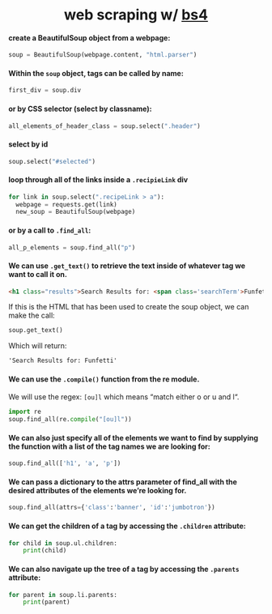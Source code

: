 <div align="center">
  
# web scraping w/ [bs4](https://beautiful-soup-4.readthedocs.io/en/latest/)

</div>

#### create a BeautifulSoup object from a webpage:
```py
soup = BeautifulSoup(webpage.content, "html.parser")
```

#### Within the `soup` object, tags can be called by name:
```py
first_div = soup.div
```

#### or by CSS selector (select by classname):
```py
all_elements_of_header_class = soup.select(".header")
```


#### select by id
```py
soup.select("#selected")
```

#### loop through all of the links inside a `.recipieLink` div
```py
for link in soup.select(".recipeLink > a"):
  webpage = requests.get(link)
  new_soup = BeautifulSoup(webpage)
```

#### or by a call to `.find_all`:
```py
all_p_elements = soup.find_all("p")
```

#### We can use `.get_text()` to retrieve the text inside of whatever tag we want to call it on.
```html
<h1 class="results">Search Results for: <span class='searchTerm'>Funfetti</span></h1>
```
If this is the HTML that has been used to create the soup object, we can make the call:
```py
soup.get_text()
```
Which will return:
```txt
'Search Results for: Funfetti'
```

#### We can use the `.compile()` function from the re module.
We will use the regex: `[ou]l` which means “match either o or u and l“.
```py
import re
soup.find_all(re.compile("[ou]l"))
```

#### We can also just specify all of the elements we want to find by supplying the function with a list of the tag names we are looking for:
```py
soup.find_all(['h1', 'a', 'p'])
```

#### We can pass a dictionary to the attrs parameter of find_all with the desired attributes of the elements we’re looking for. 
```py
soup.find_all(attrs={'class':'banner', 'id':'jumbotron'})
```

#### We can get the children of a tag by accessing the `.children` attribute:
```py
for child in soup.ul.children:
    print(child)
```

#### We can also navigate up the tree of a tag by accessing the `.parents` attribute:
```py
for parent in soup.li.parents:
    print(parent)
```
